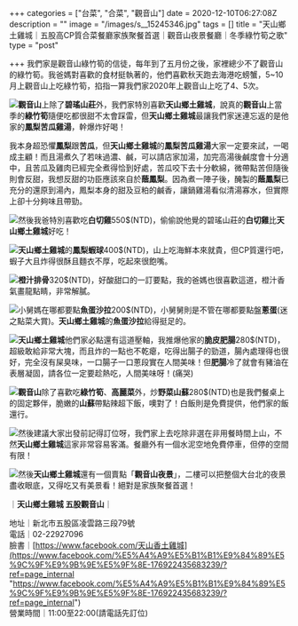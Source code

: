 +++
categories = ["台菜", "合菜", "觀音山"]
date = 2020-12-10T06:27:08Z
description = ""
image = "/images/s__15245346.jpg"
tags = []
title = "天山鄉土雞城｜五股高CP質合菜餐廳家族聚餐首選｜觀音山夜景餐廳｜冬季綠竹筍之歌"
type = "post"

+++
我們家是觀音山綠竹筍的信徒，每年到了五月份之後，家裡總少不了觀音山的綠竹筍。我爸媽對喜歡的食材挺執著的，他們喜歡秋天跑去海港吃螃蟹，5\~10月上觀音山上吃綠竹筍，掐指一算我們家2020年上觀音山上吃了4、5次。

![](/images/s__15245341.jpg)**觀音山**上除了**碧瑤山莊**外，我們家特別喜歡**天山鄉土雞城**，說真的**觀音山**上當季的**綠竹筍**隨便吃都很甜不太會踩雷，但**天山鄉土雞城**最讓我們家迷連忘返的是他家的**鳳梨苦瓜雞湯**，幹爆炸好喝！

我本身超恐懼**鳳梨**跟**苦瓜**，但**天山鄉土雞城**的**鳳梨苦瓜雞湯**大家一定要來試，一喝成主顧！而且湯煮久了若味過濃、鹹，可以請店家加湯，加完高湯後鹹度會十分適中，且苦瓜及雞肉已經完全煮得恰到好處，苦瓜咬下去十分軟綿，微帶點苦但隨後則會反甜，我想反甜的功臣應該來自於**蔭鳳梨**。因為煮一陣子後，醃製的**蔭鳳梨**已充分的還原到湯內，鳳梨本身的甜及豆粕的鹹香，讓鍋雞湯看似清湯寡水，但實際上卻十分夠味且帶勁。

![](/images/s__15245337.jpg)然後我爸特別喜歡吃**白切雞**550$(NTD)，偷偷說他覺的碧瑤山莊的**白切雞**比**天山鄉土雞城**好吃！  
  
![](/images/s__15245343.jpg)**天山鄉土雞城**的**鳳梨蝦球**400$(NTD)，山上吃海鮮本來就貴，但CP質還行吧，蝦子大且炸得很酥且麵衣不厚，吃起來很飽嘴。

![](/images/s__15245345.jpg)**橙汁排骨**320$(NTD)，好酸甜口的一訂要點，我的爸媽也很喜歡這道，橙汁香氣畫龍點睛，非常解膩。

![](/images/s__15245348.jpg)小舅媽在哪都要點**魚蛋沙拉**200$(NTD)，小舅舅則是不管在哪都要點盤**蔥蛋**(迷之點菜大賞)。**天山鄉土雞城**的**魚蛋沙拉**給得挺足的。  
  
![](/images/s__15245347.jpg)**天山鄉土雞城**他們家必點還有這道壓軸，我推爆他家的**脆皮肥腸**280$(NTD)，超級敢給非常大塊，而且炸的一點也不乾瘪，吃得出腸子的勁道，腸內處理得也很好，完全沒有屎臭味，一口腸子一口蔥段實在人間美味！但**肥腸**冷了就會有豬油在表層凝固，請各位一定要趁熱吃，人間美味呀！(痛哭)

![](/images/s__15245346.jpg)**觀音山**除了喜歡吃**綠竹筍**、**高麗菜**外，炒**野菜山蘇**280$(NTD)也是我們餐桌上的固定夥伴，脆嫩的**山蘇**帶點辣超下飯，噢對了！白飯則是免費提供，他們家的飯還行。

![](/images/s__15245351.jpg)然後建議大家出發前記得訂位呀，我們家上去吃除非選在非用餐時間上山，不然**天山鄉土雞城**這家非常容易客滿。餐廳外有一個水泥空地免費停車，但停的空間有限！

![](/images/s__15245352.jpg)然後**天山鄉土雞城**還有一個賣點「**觀音山夜景**」，二樓可以把整個大台北的夜景盡收眼底，又得吃又有美景看！絕對是家族聚餐首選！

｜**天山鄉土雞城 五股觀音山**｜

地址｜新北市五股區凌雲路三段79號  
電話｜02-22927096  
臉書｜[https://www.facebook.com/天山香土雞城](https://www.facebook.com/%E5%A4%A9%E5%B1%B1%E9%84%89%E5%9C%9F%E9%9B%9E%E5%9F%8E-176922435683239/?ref=page_internal "https://www.facebook.com/%E5%A4%A9%E5%B1%B1%E9%84%89%E5%9C%9F%E9%9B%9E%E5%9F%8E-176922435683239/?ref=page_internal")  
營業時間｜11:00至22:00(請電話先訂位)